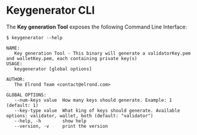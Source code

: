 
# Keygenerator CLI

The **Key generation Tool** exposes the following Command Line Interface:

```
$ keygenerator --help

NAME:
   Key generation Tool - This binary will generate a validatorKey.pem and walletKey.pem, each containing private key(s)
USAGE:
   keygenerator [global options]
   
AUTHOR:
   The Elrond Team <contact@elrond.com>
   
GLOBAL OPTIONS:
   --num-keys value  How many keys should generate. Example: 1 (default: 1)
   --key-type value  What king of keys should generate. Available options: validator, wallet, both (default: "validator")
   --help, -h        show help
   --version, -v     print the version
   

```

